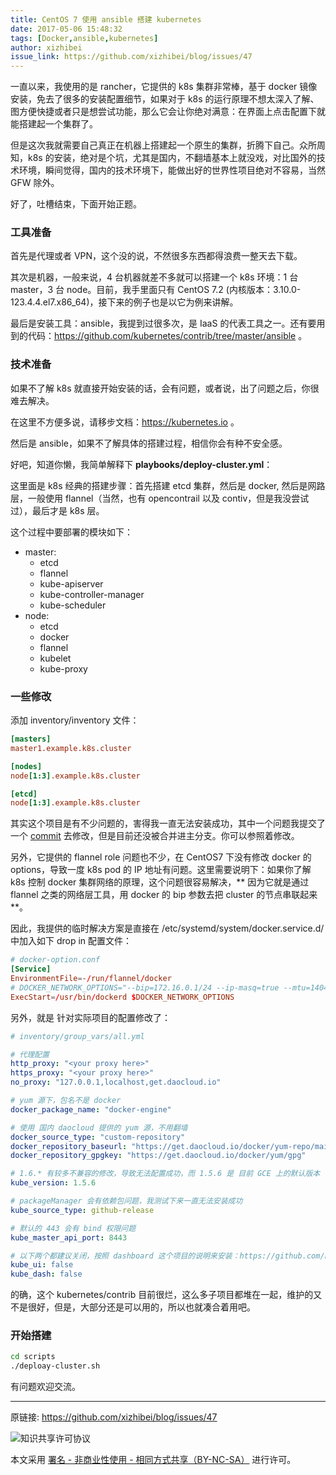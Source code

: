 ```yaml
---
title: CentOS 7 使用 ansible 搭建 kubernetes
date: 2017-05-06 15:48:32
tags: [Docker,ansible,kubernetes]
author: xizhibei
issue_link: https://github.com/xizhibei/blog/issues/47
---
```

一直以来，我使用的是 rancher，它提供的 k8s 集群非常棒，基于 docker 镜像安装，免去了很多的安装配置细节，如果对于 k8s 的运行原理不想太深入了解、图方便快捷或者只是想尝试功能，那么它会让你绝对满意：在界面上点击配置下就能搭建起一个集群了。

但是这次我就需要自己真正在机器上搭建起一个原生的集群，折腾下自己。众所周知，k8s 的安装，绝对是个坑，尤其是国内，不翻墙基本上就没戏，对比国外的技术环境，瞬间觉得，国内的技术环境下，能做出好的世界性项目绝对不容易，当然 GFW 除外。

好了，吐槽结束，下面开始正题。

### 工具准备
首先是代理或者 VPN，这个没的说，不然很多东西都得浪费一整天去下载。

其次是机器，一般来说，4 台机器就差不多就可以搭建一个 k8s 环境：1 台 master，3 台 node。目前，我手里面只有 CentOS 7.2 (内核版本：3.10.0-123.4.4.el7.x86_64)，接下来的例子也是以它为例来讲解。

最后是安装工具：ansible，我提到过很多次，是 IaaS 的代表工具之一。还有要用到的代码：https://github.com/kubernetes/contrib/tree/master/ansible 。

### 技术准备
如果不了解 k8s 就直接开始安装的话，会有问题，或者说，出了问题之后，你很难去解决。

在这里不方便多说，请移步文档：https://kubernetes.io 。

然后是 ansible，如果不了解具体的搭建过程，相信你会有种不安全感。

好吧，知道你懒，我简单解释下 **playbooks/deploy-cluster.yml**：

这里面是 k8s 经典的搭建步骤：首先搭建 etcd 集群，然后是 docker, 然后是网路层，一般使用 flannel（当然，也有 opencontrail 以及 contiv，但是我没尝试过），最后才是 k8s 层。

这个过程中要部署的模块如下：

- master:
	- etcd
	- flannel
	- kube-apiserver
	- kube-controller-manager
	- kube-scheduler
- node:
	- etcd
	- docker
	- flannel
	- kubelet
	- kube-proxy


### 一些修改
添加 inventory/inventory 文件：

```ini
[masters]
master1.example.k8s.cluster

[nodes]
node[1:3].example.k8s.cluster

[etcd]
node[1:3].example.k8s.cluster
```

其实这个项目是有不少问题的，害得我一直无法安装成功，其中一个问题我提交了一个 [commit](https://github.com/xizhibei/contrib/commit/0b76b9233a0944330cf1e928a89b00e721846f99) 去修改，但是目前还没被合并进主分支。你可以参照着修改。
 
另外，它提供的 flannel role 问题也不少，在 CentOS7 下没有修改 docker 的 options，导致一度 k8s pod 的 IP 地址有问题。这里需要说明下：如果你了解 k8s 控制 docker 集群网络的原理，这个问题很容易解决，** 因为它就是通过 flannel 之类的网络层工具，用 docker 的 bip 参数去把 cluster 的节点串联起来 **。
 
因此，我提供的临时解决方案是直接在 /etc/systemd/system/docker.service.d/ 中加入如下 drop in 配置文件：
 
```conf
# docker-option.conf
[Service]
EnvironmentFile=-/run/flannel/docker
# DOCKER_NETWORK_OPTIONS="--bip=172.16.0.1/24 --ip-masq=true --mtu=1404"
ExecStart=/usr/bin/dockerd $DOCKER_NETWORK_OPTIONS
```

另外，就是 针对实际项目的配置修改了：

```yml
# inventory/group_vars/all.yml

# 代理配置
http_proxy: "<your proxy here>"
https_proxy: "<your proxy here>"
no_proxy: "127.0.0.1,localhost,get.daocloud.io"

# yum 源下，包名不是 docker
docker_package_name: "docker-engine"

# 使用 国内 daocloud 提供的 yum 源，不用翻墙
docker_source_type: "custom-repository"
docker_repository_baseurl: "https://get.daocloud.io/docker/yum-repo/main/centos/$releasever/"
docker_repository_gpgkey: "https://get.daocloud.io/docker/yum/gpg"

# 1.6.* 有较多不兼容的修改，导致无法配置成功，而 1.5.6 是 目前 GCE 上的默认版本
kube_version: 1.5.6

# packageManager 会有依赖包问题，我测试下来一直无法安装成功
kube_source_type: github-release

# 默认的 443 会有 bind 权限问题
kube_master_api_port: 8443

# 以下两个都建议关闭，按照 dashboard 这个项目的说明来安装：https://github.com/kubernetes/dashboard
kube_ui: false
kube_dash: false
```
 
的确，这个 kubernetes/contrib 目前很烂，这么多子项目都堆在一起，维护的又不是很好，但是，大部分还是可以用的，所以也就凑合着用吧。

### 开始搭建

```bash
cd scripts
./deploay-cluster.sh
```

有问题欢迎交流。


***
原链接: https://github.com/xizhibei/blog/issues/47

![知识共享许可协议](https://i.creativecommons.org/l/by-nc-sa/4.0/88x31.png "署名 - 非商业性使用 - 相同方式共享（BY-NC-SA）")

本文采用 [署名 - 非商业性使用 - 相同方式共享（BY-NC-SA）](https://creativecommons.org/licenses/by-nc-sa/4.0/deed.zh) 进行许可。
